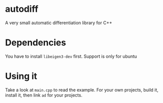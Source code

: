 # autodiff
A very small automatic differentiation library for C++

# Dependencies
You have to install `libeigen3-dev` first. Support is only for ubuntu

# Using it
Take a look at `main.cpp` to read the example. For your own projects, build it,
install it, then link `ad` for your projects.
